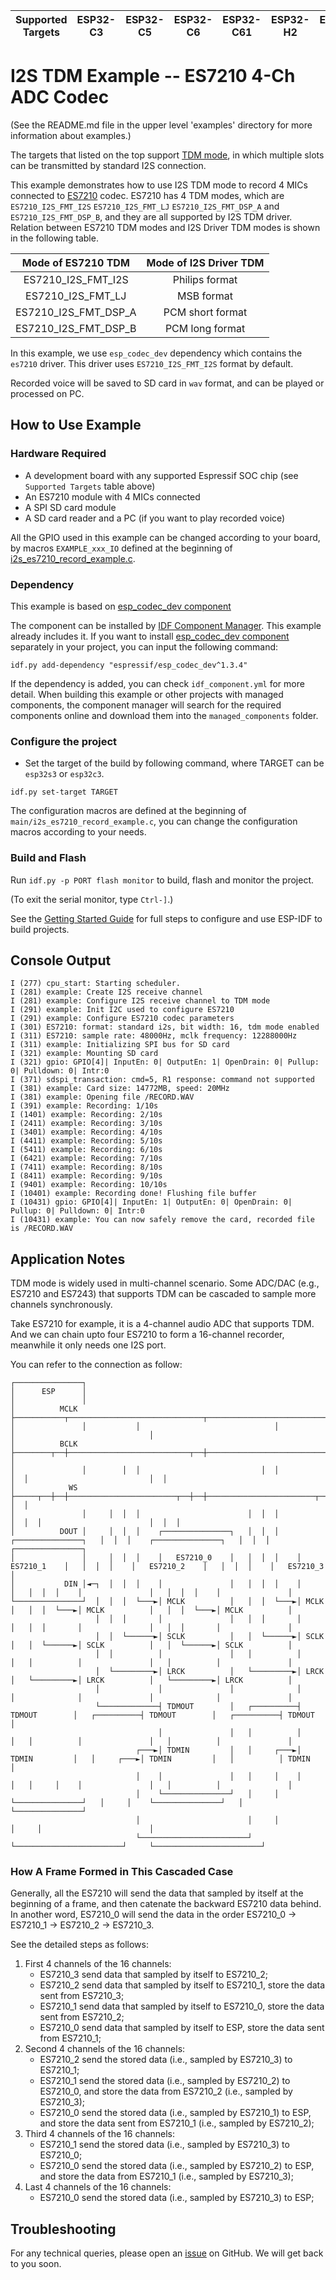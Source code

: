 | Supported Targets | ESP32-C3 | ESP32-C5 | ESP32-C6 | ESP32-C61 | ESP32-H2 | ESP32-P4 | ESP32-S3 |
| ----------------- | -------- | -------- | -------- | --------- | -------- | -------- | -------- |

# I2S TDM Example -- ES7210 4-Ch ADC Codec

(See the README.md file in the upper level 'examples' directory for more information about examples.)

The targets that listed on the top support [TDM mode](https://docs.espressif.com/projects/esp-idf/en/latest/esp32s3/api-reference/peripherals/i2s.html#tdm-mode), in which multiple slots can be transmitted by standard I2S connection.

This example demonstrates how to use I2S TDM mode to record 4 MICs connected to [ES7210](http://www.everest-semi.com/pdf/ES7210%20PB.pdf) codec. ES7210 has 4 TDM modes, which are `ES7210_I2S_FMT_I2S` `ES7210_I2S_FMT_LJ` `ES7210_I2S_FMT_DSP_A` and `ES7210_I2S_FMT_DSP_B`, and they are all supported by I2S TDM driver. Relation between ES7210 TDM modes and I2S Driver TDM modes is shown in the following table.

|  Mode of ES7210 TDM  | Mode of I2S Driver TDM |
| :------------------: | :--------------------: |
|  ES7210_I2S_FMT_I2S  |     Philips format     |
|  ES7210_I2S_FMT_LJ   |       MSB format       |
| ES7210_I2S_FMT_DSP_A |    PCM short format    |
| ES7210_I2S_FMT_DSP_B |    PCM long format     |

In this example, we use `esp_codec_dev` dependency which contains the `es7210` driver. This driver uses `ES7210_I2S_FMT_I2S` format by default.

Recorded voice will be saved to SD card in `wav` format, and can be played or processed on PC.

## How to Use Example

### Hardware Required

* A development board with any supported Espressif SOC chip (see `Supported Targets` table above)
* An ES7210 module with 4 MICs connected
* A SPI SD card module
* A SD card reader and a PC (if you want to play recorded voice)

All the GPIO used in this example can be changed according to your board, by macros `EXAMPLE_xxx_IO` defined at the beginning of [i2s_es7210_record_example.c](main/i2s_es7210_record_example.c).

### Dependency

This example is based on [esp_codec_dev component](https://components.espressif.com/components/espressif/esp_codec_dev)

The component can be installed by [IDF Component Manager](https://docs.espressif.com/projects/esp-idf/en/latest/esp32/api-guides/tools/idf-component-manager.html). This example already includes it. If you want to install [esp_codec_dev component](https://components.espressif.com/components/espressif/esp_codec_dev) separately in your project, you can input the following command:
```
idf.py add-dependency "espressif/esp_codec_dev^1.3.4"
```

If the dependency is added, you can check `idf_component.yml` for more detail. When building this example or other projects with managed components, the component manager will search for the required components online and download them into the `managed_components` folder.

### Configure the project

* Set the target of the build by following command, where TARGET can be `esp32s3` or `esp32c3`.
```
idf.py set-target TARGET
```

The configuration macros are defined at the beginning of `main/i2s_es7210_record_example.c`, you can change the configuration macros according to your needs.

### Build and Flash

Run `idf.py -p PORT flash monitor` to build, flash and monitor the project.

(To exit the serial monitor, type ``Ctrl-]``.)

See the [Getting Started Guide](https://docs.espressif.com/projects/esp-idf/en/latest/get-started/index.html) for full steps to configure and use ESP-IDF to build projects.

## Console Output

```
I (277) cpu_start: Starting scheduler.
I (281) example: Create I2S receive channel
I (281) example: Configure I2S receive channel to TDM mode
I (291) example: Init I2C used to configure ES7210
I (291) example: Configure ES7210 codec parameters
I (301) ES7210: format: standard i2s, bit width: 16, tdm mode enabled
I (311) ES7210: sample rate: 48000Hz, mclk frequency: 12288000Hz
I (311) example: Initializing SPI bus for SD card
I (321) example: Mounting SD card
I (321) gpio: GPIO[4]| InputEn: 0| OutputEn: 1| OpenDrain: 0| Pullup: 0| Pulldown: 0| Intr:0
I (371) sdspi_transaction: cmd=5, R1 response: command not supported
I (381) example: Card size: 14772MB, speed: 20MHz
I (381) example: Opening file /RECORD.WAV
I (391) example: Recording: 1/10s
I (1401) example: Recording: 2/10s
I (2411) example: Recording: 3/10s
I (3401) example: Recording: 4/10s
I (4411) example: Recording: 5/10s
I (5411) example: Recording: 6/10s
I (6421) example: Recording: 7/10s
I (7411) example: Recording: 8/10s
I (8411) example: Recording: 9/10s
I (9401) example: Recording: 10/10s
I (10401) example: Recording done! Flushing file buffer
I (10431) gpio: GPIO[4]| InputEn: 1| OutputEn: 0| OpenDrain: 0| Pullup: 0| Pulldown: 0| Intr:0
I (10431) example: You can now safely remove the card, recorded file is /RECORD.WAV
```

## Application Notes

TDM mode is widely used in multi-channel scenario. Some ADC/DAC (e.g., ES7210 and ES7243) that supports TDM can be cascaded to sample more channels synchronously.

Take ES7210 for example, it is a 4-channel audio ADC that supports TDM. And we can chain upto four ES7210 to form a 16-channel recorder, meanwhile it only needs one I2S port.

You can refer to the connection as follow:

```
┌───────────────┐
│      ESP      │
│               │
│          MCLK ├───────────┬──────────────────────────────┬──────────────────────────────┬──────────────────────────────┐
│               │           │                              │                              │                              │
│          BCLK ├────────┬──┼───────────────────────────┬──┼───────────────────────────┬──┼───────────────────────────┐  │
│               │        │  │                           │  │                           │  │                           │  │
│            WS ├─────┬──┼──┼────────────────────────┬──┼──┼────────────────────────┬──┼──┼────────────────────────┐  │  │
│               │     │  │  │                        │  │  │                        │  │  │                        │  │  │
│          DOUT │     │  │  │    ┌───────────────┐   │  │  │    ┌───────────────┐   │  │  │    ┌───────────────┐   │  │  │    ┌───────────────┐
│               │     │  │  │    │   ES7210_0    │   │  │  │    │   ES7210_1    │   │  │  │    │   ES7210_2    │   │  │  │    │   ES7210_3    │
│           DIN │◄─┐  │  │  │    │               │   │  │  │    │               │   │  │  │    │               │   │  │  │    │               │
└───────────────┘  │  │  │  └───►│ MCLK          │   │  │  └───►│ MCLK          │   │  │  └───►│ MCLK          │   │  │  └───►│ MCLK          │
                   │  │  │       │               │   │  │       │               │   │  │       │               │   │  │       │               │
                   │  │  └──────►│ SCLK          │   │  └──────►│ SCLK          │   │  └──────►│ SCLK          │   │  └──────►│ SCLK          │
                   │  │          │               │   │          │               │   │          │               │   │          │               │
                   │  └─────────►│ LRCK          │   └─────────►│ LRCK          │   └─────────►│ LRCK          │   └─────────►│ LRCK          │
                   │             │               │              │               │              │               │              │               │
                   └─────────────┤ TDMOUT        │   ┌──────────┤ TDMOUT        │   ┌──────────┤ TDMOUT        │   ┌──────────┤ TDMOUT        │
                                 │               │   │          │               │   │          │               │   │          │               │
                            ┌───►│ TDMIN         │   │     ┌───►│ TDMIN         │   │     ┌───►│ TDMIN         │   │          │ TDMIN         │
                            │    │               │   │     │    │               │   │     │    │               │   │          │               │
                            │    └───────────────┘   │     │    └───────────────┘   │     │    └───────────────┘   │          └───────────────┘
                            │                        │     │                        │     │                        │
                            └────────────────────────┘     └────────────────────────┘     └────────────────────────┘
```

### How A Frame Formed in This Cascaded Case

Generally, all the ES7210 will send the data that sampled by itself at the beginning of a frame, and then catenate the backward ES7210 data behind. In another word, ES7210_0 will send the data in the order ES7210_0 -> ES7210_1 -> ES7210_2 -> ES7210_3.

See the detailed steps as follows:

1. First 4 channels of the 16 channels:
    - ES7210_3 send data that sampled by itself to ES7210_2;
    - ES7210_2 send data that sampled by itself to ES7210_1, store the data sent from ES7210_3;
    - ES7210_1 send data that sampled by itself to ES7210_0, store the data sent from ES7210_2;
    - ES7210_0 send data that sampled by itself to ESP, store the data sent from ES7210_1;
2. Second 4 channels of the 16 channels:
    - ES7210_2 send the stored data (i.e., sampled by ES7210_3) to ES7210_1;
    - ES7210_1 send the stored data (i.e., sampled by ES7210_2) to ES7210_0, and store the data from ES7210_2 (i.e., sampled by ES7210_3);
    - ES7210_0 send the stored data (i.e., sampled by ES7210_1) to ESP, and store the data sent from ES7210_1 (i.e., sampled by ES7210_2);
3. Third 4 channels of the 16 channels:
    - ES7210_1 send the stored data (i.e., sampled by ES7210_3) to ES7210_0;
    - ES7210_0 send the stored data (i.e., sampled by ES7210_2) to ESP, and store the data from ES7210_1 (i.e., sampled by ES7210_3);
4. Last 4 channels of the 16 channels:
    - ES7210_0 send the stored data (i.e., sampled by ES7210_3) to ESP;

## Troubleshooting

For any technical queries, please open an [issue](https://github.com/espressif/esp-idf/issues) on GitHub. We will get back to you soon.

